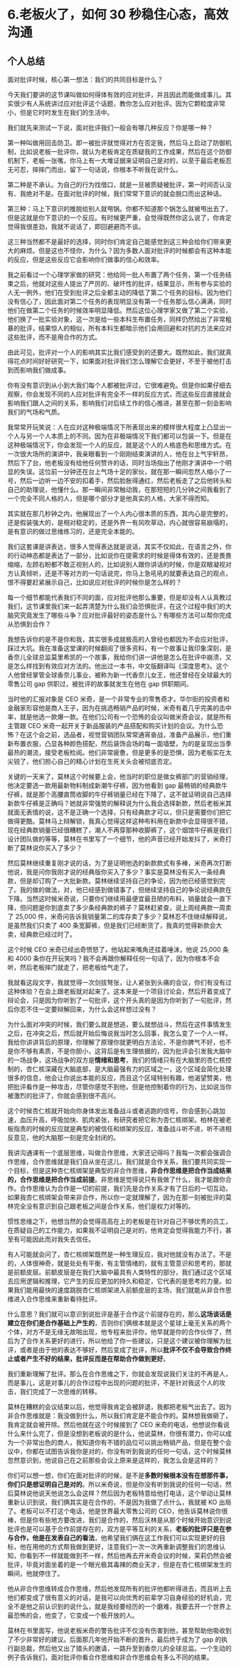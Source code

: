 # 6.老板火了，如何 30 秒稳住心态，高效沟通

## 个人总结

面对批评时候，核心第一想法：我们的共同目标是什么？





今天我们要讲的这节课叫做如何得体有效的应对批评，并且因此而能做成事儿。其实很少有人系统讲过应对批评这个话题，教你怎么应对批评。因为它颗粒度非常小，但是它时时发生在我们的生活中。

我们就先来测试一下说，面对批评我们一般会有哪几种反应？你是哪一种？

第一种叫做用回击防卫。即一被批评就觉得对方在否定我，然后马上启动了防御机制，比如说老板一批评你，就认为老板肯定在质疑我的工作成果，然后在这个防御机制下，老板一张嘴，你马上有一大堆证据来证明自己是对的，以至于最后老板忍无可忍，摔摔门而出，留下一句话说，你根本不听我在说什么。

第二种是不承认。为自己的行为找借口，就是一旦被质疑被批评，第一时间否认没有、我绝对不是。在面对批评的时候，我们常常下意识的就会脱口而出这种话。

第三种：马上下意识的推脱给别人就甩锅。你都不知道那个锅怎么就被甩出去了，但是这就是你下意识的一个反应。有时候更严重，会觉得既然你这么说了，你肯定觉得我很差劲，我就不说话了，即回避避而不谈。

这三种当然都不是最好的选择，同时你们肯定自己能感觉到这三种会给你们带来更大的麻烦。但是这也不怪你，为什么？因为多数人面对批评的时候都会有这种本能的反应，但是这些反应它会影响你们做事的信心和效率。

我之前看过一个心理学家做的研究：他给同一批人布置了两个任务，第一个任务结束之后，他就对这些人提出了严厉的、破坏性的批评，结果显示，所有参与实验的人无一例外，他们在受到批评之后全都主动的降低了第二个任务的目标。因为他们没有信心了，因此面对第二个任务的表现明显没有第一个任务那么信心满满，同时他们在做第二个任务的时候效率明显降低。然后这位心理学家又做了第二个实验，他们换了一批实验对象，这一次是给一些本科生布置任务，同样仍然给出了非常粗暴的批评，结果惊人的相似，所有本科生都暗示他们会用回避和对抗的方法来应对这些批评，而不是用合作的方式。

由此可见，批评对一个人的影响其实比我们感受到的还要大。既然如此，我们就真得花点时间好好研究一下，如果面对批评我们怎么理解它会更好，不至于被他打击到而影响我们做成事。

你有没有意识到从小到大我们每个人都被批评过，它很难避免。但是你如果仔细去观察，你会发现不同的人应对批评有完全不一样的反应方式，而这些反应直接就会影响我们跟人之间的关系，影响我们对后续工作的信心推进，甚至在那一刻会影响我们的气场和气质。

我常常开玩笑说：人在应对这种极端情况下所表现出来的模样很大程度上凸显出一个人与另一个人本质上的不同。因为在非极端情况下我们都可以包装一下。但是在这种极端情况下，你会发现一个人的反应，就是这个人的人格底色和思维方式。在一次很大场所的演讲中，我亲眼看到一个刚刚结束演讲的人，他在台上气宇轩昂，然后下了台，他老板没有给他任何赞许的话，同时当场指出了他刚才演讲中一个明显的失误。这位前一分钟还在台上气场十足的家伙，就在那一瞬间忽然人缩小了一号，然后一边听一边不安的扣着手，然后脸胀得通红，然后老板走了之后他转头和自己的助理说，他懂什么。那一瞬间非常触动我，在那短短的几分钟之间我看到了一个完全不同人格的人，但是哪个部分才是他真实的人格，大家不得而知。

其实就在那几秒钟之内，他展现出了一个人内心很本质的东西，其内心是完整的，还是假装强大的，是相对稳定的，还是外界一有风吹草动，内心就很容易崩塌的，是有意识的做过思维练习的，还是完全本能的。

我们这套课是讲表达，很多人觉得表达就是说话，其实不仅如此，在语言之外，你的行动神态都是表达了一部分，比如说你在提需求的时候是得体有效的，还是畏畏缩缩，左顾右盼都不敢正视别人的，比如说别人跟你讲话的时候，你是双眼凝视对方认真倾听，还是不等对方的一句话说完，你马上急吼吼的就要表达自己的观点，恨不得要赶紧展示自己，比如说应对批评的时候你是怎么样的？

每一个细节都能代表我们不同的面，应对批评他那么重要，但是却没有人认真教过我们，这节课里我们来一起弄清楚为什么我们会恐惧批评，在这个过程中我们的大脑究究竟发生了哪些斗争？应对批评最好的姿态是什么？有哪些方法可以帮你完成从恐惧到合作？

我想告诉你的是不是你和我，其实很多成就极高的人曾经也都因为不会应对批评，踩过大坑。我在准备这堂课的时候翻阅了很多资料，有一个故事让我印象深刻，是香奈儿全球总监莫里希凯的一个故事，我给你们讲一讲他是怎么在批评中崩溃，又是怎么样找到有效应对方法的。他出过一本书，中文版翻译叫《深度思考》。这个人他曾经掌管全球香奈儿事业，被称为新一代香奈儿女王，他还曾经在全球最大的零售公司 gap 供职过，被批评的故事就发生在他在 gap 供职期间。

当时他的汇报对象是 CEO 米奇，是一个非常专业的零售奇才。华尔街的投资者和金融家形容他是商人王子，因为在挑选畅销产品的时候，米奇有着几乎完美的击中率，就是他选一款爆一款。在他们公司有一个恐怖的会议叫做米奇会议，就是所有主管跟 CEO 米奇一起开关于新品服装的产品搭配和购买计划的会议。为什么恐怖？在这个会之前，选品者，视觉营销团队常常通宵奋战，准备产品展示，他们重新布置衣服，凸显各种颜色搭配，然后装饰会场的每一面墙壁，为的是呈现出当季最热的潮流，接受老板检阅。他们非常疲惫，但是更多的是恐惧，因为老板实在太尖锐了，他们担心自己的精心计划在生死关头会被彻底否定。

关键的一天来了，莫林这个时候要上会，他当时的职位是做女裤部门的营销经理，他决定要选一款用最新物料制成新潮牛仔裤，因为他看到 gap 最畅销的经典款牛仔裤，就是那个高腰直筒收脚的牛仔裤销量已经在下降了，这不就证明说自己选择新款牛仔裤是正确吗？她就非常强势的解释说为什么我会选择新款，然后老板米其就面无表情的说，这不是正确一个选择，只有经典款才可以，但只是需要你们把它做得更酷。莫林马上辩解锁，我真心觉得这样这种布料用在新款中会显得很不错，现在经典款销量已经很糟糕了，潮人不再穿那种收脚裤了，这个烟馆牛仔裤是我们设计团队做的等等，莫林在书里写了一个细节，他的声音已经开始发抖了，米奇打断了莫林说你买入了多少？

然后莫林继续重复刚才说的话，为了是证明他选的新款款式有多棒，米奇再次打断他说，我是问你我刚才说的经典版你买入了多少？事实是莫林没有买入一条经典款，但是却订购了一大批新款。莫林继续坚持自己的争论，因为他已经感觉到完了。我的做的做法，对，他已经感到做错事了，但继续坚持自己的争论说经典款在下降。当然这时候米奇说，只要你们继续用最便宜最丑陋的布料，销量就会一直下降，但问题是你到底卖了多少条经典款的裤子？莫林赶紧查，说上周经典款一周卖了 25,000 件，米奇问告诉我销量第二的库存卖了多少？莫林忍不住继续解释说，是虽然我们只卖了 400 条宽脚裤，但是我们已经断货了，我真的觉得新款会大卖，经典款已经过时了。

这个时候 CEO 米奇已经出奇愤怒了，他站起来嘴角还挂着唾沫，他说 25,000 条和 4000 条你在开玩笑吗？我不会再跟你解释任何一句话了，因为你根本不会听，然后老板摔门就走了，把老板给气走了。

我就看这段文字，我就觉得一次剑拔弩张，让人紧张到头痛的会议，你们有没有过这种体验？在会上跟老板就对起来了。这本来是一个项目讨论会，然后开着变成了辩论会，只是因为你听到了一句批评，这个开头真的是因为你听到了一句批评，然后你忍不住一定要辩解回来，为什么会这样想过没有？

为什么面对冲突的时候，我们要么就是想逃，要么就想战斗，然后在这件事情发生之后，在冲突之后，然后就开始后悔说我当时怎么回事，我怎么变了一个人一样。
我给你讲讲背后的原理，你理解了原理你就更明白方法论，不是你脾气不好，也不是你不够有素质，不是你胆小，这背后是有生理依据的，因为批评会引发我大脑中的一场战争，这场战争的双方是**情绪和思考**，我们的情绪只有在大脑里的杏仁核控制的，杏仁核深藏在大脑底部，是大脑最强有力的区域之一，这个区域会简化处理很多的信息，他会让你说出本能的反应，而且这个区域特别有趣，他渴望赞美，他把批评看作是一种攻击，尽管你感觉不到他，但是他控制着你的行为，比如说当你被激烈的批评了，你就会感到很不高兴。

这个时候杏仁核就开始向你身体发出准备战斗或者逃跑的信号，你会感到心跳加速，血压升高，呼吸加快、肌肉紧张，有研究者把它称为杏仁核绑架。柏林在被老板指责的时候的反应就是典型的被信任和绑架的反应，准备战斗听不进，听不进相反意见，他的大脑那一刻是完全封闭的。 

我讲沟通课有一个底层思维，叫做合作思维，大家还记得吗？我每一次都会强调合作思维，合作思维就是我们自从坐在这儿，我们就是合作关系，我们要共同实现一个目标，但是这种杏仁核绑架是典型的非合作思维，**非合作思维是把合作当成结果的，合作思维是把合作当成前提**。非思维是觉得说只有我做了什么，我才能跟你合作。合作思维认为合作是一切的前提，我们先是合作关系才有了日后的一切互动，如果我杏仁核绑架会带来非合作，所以你一定就理解了，因为在那一刻被批评的莫林完全没有意识到自己跟老板之间是合作关系，他们是权力对等的。

惯性思维之下，他想当然的会觉得高高在上的老板是在针对自己不够优秀的员工，在质疑自己的工作能力，如果我不证明自己是对的，他肯定会觉得我能力不行，甚至有可能因此而对我失去信任。

有人可能就会问了，杏仁核绑架既然是一种生理反应，我对他就没有办法了。不是的，人体很神奇，就是处处有平衡，有主管情绪的，就有主管意识和思考的，那就是前额皮层。前额皮层是在我们大脑中最具有人类特性的部分，我们通过这个区域去应用逻辑和推理，它产生的反应更加的持久和稳定，它代表的是思考的力量。如果我们能用最快的速度跳脱杏仁核绑架进入前额皮层的主场，我们就能从非合作思维进入合作思维来重新看待批评。

什么意思？我们就可以意识到说批评是基于合作这个前提存在的，那么**这场谈话是建立在你们是合作基础上产生的**，否则你们俩根本就是这个星球上毫无关系的两个个体，对方不是无缘无故啪出现，他专程来批评你，他早就是你的合作伙伴了，然后为了合作关系更好的进行，所以他给了你一些建议，只是这个建议被你理解为批评，或者是由于他的表达不够好，然后变成了批评，所以**批评不仅不会导致合作终止或者产生不好的结果，批评反而是在帮助合作做到更好**。

我们重新理解了批评。那么在合作思维之下，你就会发现说我们关注的不再是人，而是事儿，这是对事儿的合作过程中出现的问题的批评，不是针对我这个人的攻击，我们完成了一次思维的转移。

莫林在糟糕的会议结束以后，他觉得我肯定会被辞退，我都把老板气出去了。因为非合作思维就是：我没做到什么，所以我们肯定是不能合作的。莫林想我做砸了，我肯定就会被开除。然后他就在这个时候接到了 CEO 米奇的电话，他想说你看说什么来什么完了，但是没想到老板说的是什么，他说莫林，你很有潜力，你可以成为一个非常出色的商人，我知道你有不错的品位可以挑出畅销产品，但是在整个会议中，你都在试图告诉我你是对的，你没有听到我说的任何一句话，这个时候莫林忽然意识到，他说自己在之前那些会议上原来是这样的，我怎么会是这样的？

你们可以想一想，你们在面对批评的时候，是不是**多数时候根本没有在想那件事，你们只是想证明自己是对的**。所以米奇说，但是你没有听到我说的任何一句话，然后莫林说他说天他说怎么会这样？然后因为老板特意给他打电话，这个举动让莫林重新认识到说，我们俩其实是在合作的，不是因为我做了点什么，我就被 KO 出局了。老板可以不打这个电话，他是世界最大零售公司的 CEO，他告诉莫林说你很棒，但是你有些地方要改进，我们是合作的，然后沃林是从那个时候开始意识到说批评也是可以基于合作前提存在的，双方是平等互利的关系，**老板的批评只是在参与合作，他是在发表自己的看法**，他希望我们俩在这工作我们可以实现更好的目标，他在用他的方式帮我做到更好，注意我们一次一次再重新调整我们的思维认知，你看到不一样就能做到不一样，然后他再去开米奇会议的时候，茉莉仍然会被批评，毕竟对面坐着的是一个眼光极其毒辣的商业天才，但是在杏仁核绑架发生的瞬间，他就停住了。

他从非合作思维转成合作思维，然后他发现所有的批评他都听得进去，而且听上去他们都变成了很有意义的对话，是我可以向优秀的前辈学习自身经验的好机会，完全不是他之前认识到的说什么，就是我经要经历的一个磨难，我要去开一个世界上最恐怖的会，他变了，它变成一个极开放的人。

莫林在书里面写，他说老板米奇的警告批评不仅没有伤害到他，甚至帮助他吸收到了不少非常好的建议。后面那几年他开始不断的晋升，最后终于成为了 gap 的执行副总裁，然后他又出了猎头的邀请，一路升至到香奈儿的全球总监。一个生动的例子告诉我们，面对批评你看合作思维和非合作思维会有多么不同的结果。